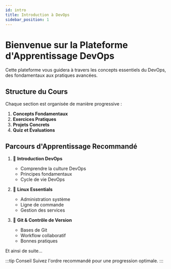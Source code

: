 ```yaml
---
id: intro
title: Introduction à DevOps
sidebar_position: 1
---
```


# Bienvenue sur la Plateforme d'Apprentissage DevOps

Cette plateforme vous guidera à travers les concepts essentiels du DevOps, des fondamentaux aux pratiques avancées.

## Structure du Cours

Chaque section est organisée de manière progressive :
1. **Concepts Fondamentaux**
2. **Exercices Pratiques**
3. **Projets Concrets**
4. **Quiz et Évaluations**

## Parcours d'Apprentissage Recommandé

1. 🚀 **Introduction DevOps**
   - Comprendre la culture DevOps
   - Principes fondamentaux
   - Cycle de vie DevOps

2. 🐧 **Linux Essentials**
   - Administration système
   - Ligne de commande
   - Gestion des services

3. 📝 **Git & Contrôle de Version**
   - Bases de Git
   - Workflow collaboratif
   - Bonnes pratiques

Et ainsi de suite...

:::tip Conseil
Suivez l'ordre recommandé pour une progression optimale.
:::